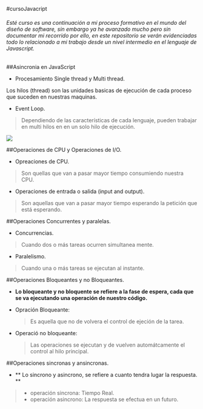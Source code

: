#cursoJavacript

###### Esté curso es una continuación a mi proceso formativo en el mundo del diseño de software, sin embargo ya he avanzado mucho pero sin documentar mi recorrido por ello, en este repositorio se verán evidenciadas todo lo relacionado a mi trabajo desde un nivel intermedio en el lenguaje de Javascript.

##Asincronia en JavaScript

- Procesamiento Single thread y Multi thread.

Los hilos (thread) son las unidades basicas de ejecución de cada proceso que suceden en nuestras maquinas.

- Event Loop.

> Dependiendo de las características de cada lenguaje, pueden trabajar en multi hilos en en un solo hilo de ejecución.

![](https://www.devtip.co/content/images/size/w2000/2023/01/BTm1H.png)

##Operaciones de CPU y Operaciones de I/O.

- Opreaciones de CPU.

> Son quellas que van a pasar mayor tiempo consumiendo nuestra CPU.

- Operaciones de entrada o salida (input and output).

> Son aquellas que van a pasar mayor tiempo esperando la petición que está esperando.

##Operaciones Concurrentes y paralelas.

- Concurrencias.

> Cuando dos o más tareas ocurren simultanea mente.

- Paralelismo.

> Cuando una o más tareas se ejecutan al instante.

##Operaciones Bloqueantes y no Bloqueantes.

- **Lo bloqueante y no bloquente se refiere a la fase de espera, cada que se va ejecutando una operación de nuestro código.**

- Opración Bloqueante:

  > Es aquella que no de volvera el control de ejeción de la tarea.

- Operació no bloqueante:
  > Las operaciones se ejecutan y de vuelven automátcamente el control al hilo principal.

##Operaciones sincronas y ansincronas.

- ** Lo sincrono y asincrono, se refiere a cuanto tendra lugar la respuesta. **

> - operación sincrona: Tiempo Real.
> - operación asincrono: La respuesta se efectua en un futuro.
